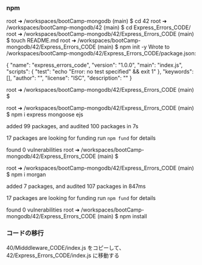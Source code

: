 ### npm
root ➜ /workspaces/bootCamp-mongodb (main) $ cd 42
root ➜ /workspaces/bootCamp-mongodb/42 (main) $ cd Express_Errors_CODE/
root ➜ /workspaces/bootCamp-mongodb/42/Express_Errors_CODE (main) $ touch README.md
root ➜ /workspaces/bootCamp-mongodb/42/Express_Errors_CODE (main) $ npm init -y
Wrote to /workspaces/bootCamp-mongodb/42/Express_Errors_CODE/package.json:

{
  "name": "express_errors_code",
  "version": "1.0.0",
  "main": "index.js",
  "scripts": {
    "test": "echo \"Error: no test specified\" && exit 1"
  },
  "keywords": [],
  "author": "",
  "license": "ISC",
  "description": ""
}



root ➜ /workspaces/bootCamp-mongodb/42/Express_Errors_CODE (main) $ 

root ➜ /workspaces/bootCamp-mongodb/42/Express_Errors_CODE (main) $ npm i express mongoose ejs

added 99 packages, and audited 100 packages in 7s

17 packages are looking for funding
  run `npm fund` for details

found 0 vulnerabilities
root ➜ /workspaces/bootCamp-mongodb/42/Express_Errors_CODE (main) $ 

root ➜ /workspaces/bootCamp-mongodb/42/Express_Errors_CODE (main) $ npm i morgan

added 7 packages, and audited 107 packages in 847ms

17 packages are looking for funding
  run `npm fund` for details

found 0 vulnerabilities
root ➜ /workspaces/bootCamp-mongodb/42/Express_Errors_CODE (main) $ npm install


### コードの移行
40/Midddleware_CODE/index.js をコピーして、42/Express_Errors_CODE/index.js に移動する

